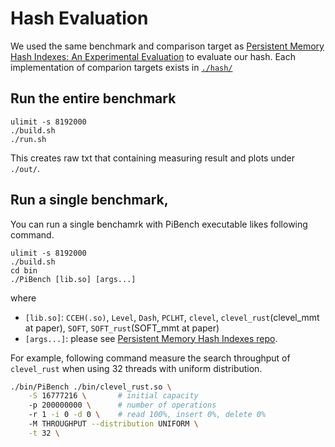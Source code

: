 
# Hash Evaluation

We used the same benchmark and comparison target as [Persistent Memory Hash Indexes: An Experimental Evaluation](http://vldb.org/pvldb/vol14/p785-chen.pdf) to evaluate our hash. Each implementation of comparion targets exists in [`./hash/`](./hash/)

## Run the entire benchmark


```
ulimit -s 8192000
./build.sh
./run.sh
```

This creates raw txt that containing measuring result and plots under `./out/`.

## Run a single benchmark,

You can run a single benchamrk with PiBench executable likes following command.

```
ulimit -s 8192000
./build.sh
cd bin
./PiBench [lib.so] [args...]
```

where
- `[lib.so]`: `CCEH(.so)`, `Level`, `Dash`, `PCLHT`, `clevel`, `clevel_rust`(clevel_mmt at paper), `SOFT`, `SOFT_rust`(SOFT_mmt at paper)
- `[args...]`: please see [Persistent Memory Hash Indexes repo](https://github.com/HNUSystemsLab/HashEvaluation#run-with-pibench).

For example, following command measure the search throughput of `clevel_rust` when using 32 threads with uniform distribution.

```bash
./bin/PiBench ./bin/clevel_rust.so \
    -S 16777216 \       # initial capacity
    -p 200000000 \      # number of operations
    -r 1 -i 0 -d 0 \    # read 100%, insert 0%, delete 0%
    -M THROUGHPUT --distribution UNIFORM \
    -t 32 \
```




